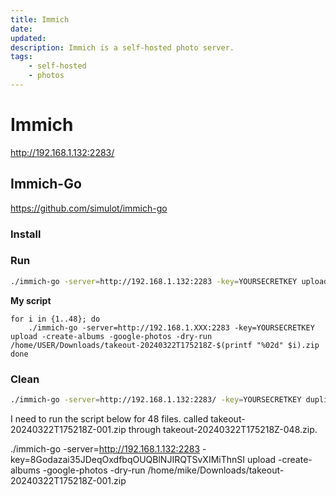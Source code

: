 ```yaml
---
title: Immich
date: 
updated: 
description: Immich is a self-hosted photo server.
tags: 
    - self-hosted
    - photos
---
```

# Immich

<http://192.168.1.132:2283/>

## Immich-Go

<https://github.com/simulot/immich-go>

### Install

### Run

```bash
./immich-go -server=http://192.168.1.132:2283 -key=YOURSECRETKEY upload -create-albums -google-photos -dry-run /home/mike/Downloads/takeout-20240322T175218Z-001.zip
```

**My script**

```shell
for i in {1..48}; do
    ./immich-go -server=http://192.168.1.XXX:2283 -key=YOURSECRETKEY upload -create-albums -google-photos -dry-run /home/USER/Downloads/takeout-20240322T175218Z-$(printf "%02d" $i).zip
done
```

### Clean

```bash
./immich-go -server=http://192.168.1.132:2283/ -key=YOURSECRETKEY duplicate -yes
```

I need to run the script below for 48 files. called takeout-20240322T175218Z-001.zip through takeout-20240322T175218Z-048.zip.

./immich-go -server=<http://192.168.1.132:2283> -key=8Godazai35JDeqOxdfbqOUQBlNJIRQTSvXIMiThnSI upload -create-albums -google-photos -dry-run /home/mike/Downloads/takeout-20240322T175218Z-001.zip
